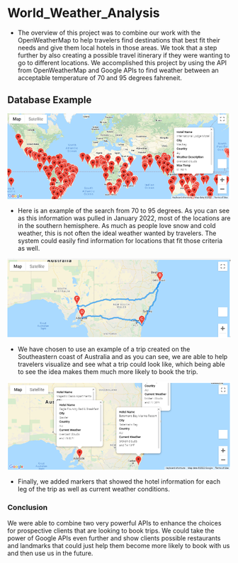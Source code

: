 # World_Weather_Analysis

* The overview of this project was to combine our work with the OpenWeatherMap to help travelers find destinations that best fit their needs and give them local hotels in those areas. We took that a step further by also creating a possible travel itinerary if they were wanting to go to different locations. We accomplished this project by using the API from OpenWeatherMap and Google APIs to find weather between an acceptable temperature of 70 and 95 degrees fahreneit. 

## Database Example

![](https://github.com/pbarana89/World_Weather_Analysis/blob/main/Weather_Database/Vacation_Search/WeatherPy_vacation_map.PNG)

* Here is an example of the search from 70 to 95 degrees. As you can see as this information was pulled in January 2022, most of the locations are in the southern hemisphere. As much as people love snow and cold weather, this is not often the ideal weather wanted by travelers. The system could easily find information for locations that fit those criteria as well.

![](https://github.com/pbarana89/World_Weather_Analysis/blob/main/Weather_Database/Vacation_Itinerary/WeatherPy_travel_map.PNG)

* We have chosen to use an example of a trip created on the Southeastern coast of Australia and as you can see, we are able to help travelers visualize and see what a trip could look like, which being able to see the idea makes them much more likely to book the trip.

![](https://github.com/pbarana89/World_Weather_Analysis/blob/main/Weather_Database/Vacation_Itinerary/WeatherPy_travel_map_markers.PNG)

* Finally, we added markers that showed the hotel information for each leg of the trip as well as current weather conditions.

### Conclusion
We were able to combine two very powerful APIs to enhance the choices for prospective clients that are looking to book trips. We could take the power of Google APIs even further and show clients possible restaurants and landmarks that could just help them become more likely to book with us and then use us in the future.  
